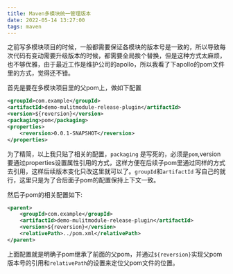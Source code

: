 ```yaml
---
title: Maven多模块统一管理版本
date: 2022-05-14 13:27:00
tags: maven
---
```


之前写多模块项目的时候，一般都需要保证各模块的版本号是一致的，所以导致每次代码有变动需要升级版本的时候，都需要全局挨个替换，但是这种方式太麻烦，也不够优雅，由于最近工作是维护公司的apollo，所以我看了下apollo的pom文件里的方式，觉得还不错。

首先是要在多模块项目里的父pom上，做如下配置

```xml
<groupId>com.example</groupId>
<artifactId>demo-mulitmodule-release-plugin</artifactId>
<version>${reversion}</version>
<packaging>pom</packaging>
<properties>
	<reversion>0.0.1-SNAPSHOT</reversion>
</properties>
```

为了精简，以上我只贴了相关的配置，`packaging` 是写死的，必须是`pom`,version要通过properties设置属性引用的方式，这样方便在后续子pom里通过同样的方式去引用，这样后续版本变化只改这里就可以了。`groupId`和`artifactId` 写自己的就行，这里只是为了合后面子pom的配置保持上下文一致。

然后子pom的相关配置如下:

```xml
<parent>
	<groupId>com.example</groupId>
	<artifactId>demo-mulitmodule-release-plugin</artifactId>
	<version>${reversion}</version>
	<relativePath>../pom.xml</relativePath>
</parent>
```

上面配置就是明确子pom继承了前面的父pom，并通过`${reversion}`实现父pom版本号的引用和`relativePath`的设置来定位父pom文件的位置。
